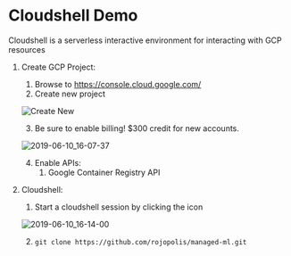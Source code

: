 # Cloudshell Demo
Cloudshell is a serverless interactive environment for interacting with GCP resources

1.  Create GCP Project:
    1.  Browse to https://console.cloud.google.com/
    2.  Create new project 
   
   
    ![Create New](https://user-images.githubusercontent.com/39421615/59232516-922a1780-8b99-11e9-9645-8a4b73328432.png)
   
    3.  Be sure to enable billing! $300 credit for new accounts.


    ![2019-06-10_16-07-37](https://user-images.githubusercontent.com/39421615/59232595-e92fec80-8b99-11e9-9bda-bcdc23d4b980.png)

    4. Enable APIs:
       1. Google Container Registry API

2. Cloudshell:
   1. Start a cloudshell session by clicking the icon
   
   ![2019-06-10_16-14-00](https://user-images.githubusercontent.com/39421615/59232808-c6ea9e80-8b9a-11e9-8636-73561461ff01.png)

   2. `git clone https://github.com/rojopolis/managed-ml.git`